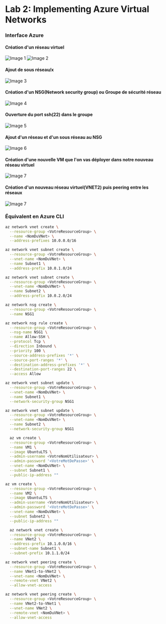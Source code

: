 # Lab 2: Implementing Azure Virtual Networks

### Interface Azure

#### Création d'un réseau virtuel
![Image 1](./1.png)
![Image 2](./2.png)
#### Ajout de sous réseau/x
![Image 3](./3.png)
#### Création d'un NSG(Network security group) ou Groupe de sécurité réseau
![Image 4](./4.png)
#### Ouverture du port ssh(22) dans le groupe
![Image 5](./5.png)
#### Ajout d'un réseau et d'un sous réseau au NSG
![Image 6](./6.png)
#### Création d'une nouvelle VM que l'on vas déployer dans notre nouveau réseau virtuel
![Image 7](./7.png)
#### Création d'un nouveau réseau virtuel(VNET2) puis peering entre les réseaux
![Image 7](./8.png)


### Équivalent en Azure CLI

```bash
az network vnet create \
  --resource-group <VotreResourceGroup> \
  --name <NomDuVNet> \
  --address-prefixes 10.0.0.0/16

az network vnet subnet create \
  --resource-group <VotreResourceGroup> \
  --vnet-name <NomDuVNet> \
  --name Subnet1 \
  --address-prefix 10.0.1.0/24

az network vnet subnet create \
  --resource-group <VotreResourceGroup> \
  --vnet-name <NomDuVNet> \
  --name Subnet2 \
  --address-prefix 10.0.2.0/24

az network nsg create \
  --resource-group <VotreResourceGroup> \
  --name NSG1

az network nsg rule create \
  --resource-group <VotreResourceGroup> \
  --nsg-name NSG1 \
  --name Allow-SSH \
  --protocol Tcp \
  --direction Inbound \
  --priority 100 \
  --source-address-prefixes '*' \
  --source-port-ranges '*' \
  --destination-address-prefixes '*' \
  --destination-port-ranges 22 \
  --access Allow

az network vnet subnet update \
  --resource-group <VotreResourceGroup> \
  --vnet-name <NomDuVNet> \
  --name Subnet1 \
  --network-security-group NSG1

az network vnet subnet update \
  --resource-group <VotreResourceGroup> \
  --vnet-name <NomDuVNet> \
  --name Subnet2 \
  --network-security-group NSG1

  az vm create \
  --resource-group <VotreResourceGroup> \
  --name VM1 \
  --image UbuntuLTS \
  --admin-username <VotreNomUtilisateur> \
  --admin-password '<VotreMotDePasse>' \
  --vnet-name <NomDuVNet> \
  --subnet Subnet1 \
  --public-ip-address ""

az vm create \
  --resource-group <VotreResourceGroup> \
  --name VM2 \
  --image UbuntuLTS \
  --admin-username <VotreNomUtilisateur> \
  --admin-password '<VotreMotDePasse>' \
  --vnet-name <NomDuVNet> \
  --subnet Subnet2 \
  --public-ip-address ""

  az network vnet create \
  --resource-group <VotreResourceGroup> \
  --name VNet2 \
  --address-prefix 10.1.0.0/16 \
  --subnet-name Subnet1 \
  --subnet-prefix 10.1.1.0/24

az network vnet peering create \
  --resource-group <VotreResourceGroup> \
  --name VNet1-to-VNet2 \
  --vnet-name <NomDuVNet> \
  --remote-vnet VNet2 \
  --allow-vnet-access

az network vnet peering create \
  --resource-group <VotreResourceGroup> \
  --name VNet2-to-VNet1 \
  --vnet-name VNet2 \
  --remote-vnet <NomDuVNet> \
  --allow-vnet-access




